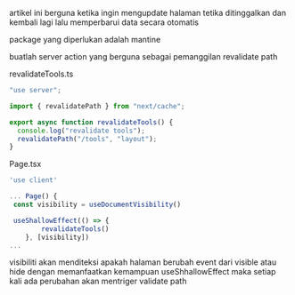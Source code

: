 artikel ini berguna ketika ingin mengupdate halaman tetika ditinggalkan dan kembali lagi lalu memperbarui data secara otomatis

package yang diperlukan adalah mantine

buatlah server action yang berguna sebagai pemanggilan revalidate path


revalidateTools.ts
```ts
"use server";

import { revalidatePath } from "next/cache";

export async function revalidateTools() {
  console.log("revalidate tools");
  revalidatePath("/tools", "layout");
}

```

Page.tsx
```ts
'use client'

... Page() {
 const visibility = useDocumentVisibility()

 useShallowEffect(() => {
        revalidateTools()
    }, [visibility])
...

```

visibiliti akan menditeksi apakah halaman berubah event dari visible atau hide
dengan memanfaatkan kemampuan useShhallowEffect maka setiap kali ada perubahan 
akan mentriger validate path

